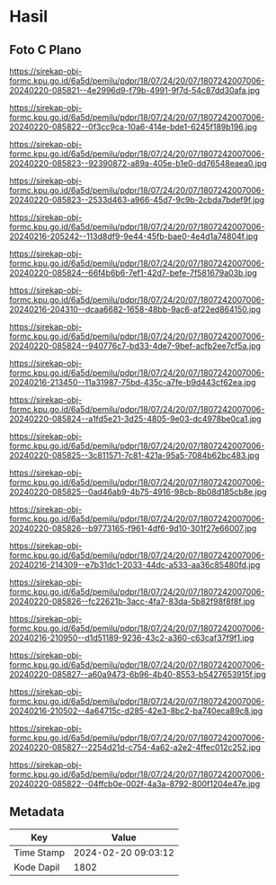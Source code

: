 # Hasil

## Foto C Plano

https://sirekap-obj-formc.kpu.go.id/6a5d/pemilu/pdpr/18/07/24/20/07/1807242007006-20240220-085821--4e2996d9-f79b-4991-9f7d-54c87dd30afa.jpg

https://sirekap-obj-formc.kpu.go.id/6a5d/pemilu/pdpr/18/07/24/20/07/1807242007006-20240220-085822--0f3cc9ca-10a6-414e-bde1-6245f189b196.jpg

https://sirekap-obj-formc.kpu.go.id/6a5d/pemilu/pdpr/18/07/24/20/07/1807242007006-20240220-085823--92390872-a89a-405e-b1e0-dd76548eaea0.jpg

https://sirekap-obj-formc.kpu.go.id/6a5d/pemilu/pdpr/18/07/24/20/07/1807242007006-20240220-085823--2533d463-a966-45d7-9c9b-2cbda7bdef9f.jpg

https://sirekap-obj-formc.kpu.go.id/6a5d/pemilu/pdpr/18/07/24/20/07/1807242007006-20240216-205242--113d8df9-9e44-45fb-bae0-4e4d1a74804f.jpg

https://sirekap-obj-formc.kpu.go.id/6a5d/pemilu/pdpr/18/07/24/20/07/1807242007006-20240220-085824--66f4b6b6-7ef1-42d7-befe-7f581679a03b.jpg

https://sirekap-obj-formc.kpu.go.id/6a5d/pemilu/pdpr/18/07/24/20/07/1807242007006-20240216-204310--dcaa6682-1658-48bb-9ac6-af22ed864150.jpg

https://sirekap-obj-formc.kpu.go.id/6a5d/pemilu/pdpr/18/07/24/20/07/1807242007006-20240220-085824--940776c7-bd33-4de7-9bef-acfb2ee7cf5a.jpg

https://sirekap-obj-formc.kpu.go.id/6a5d/pemilu/pdpr/18/07/24/20/07/1807242007006-20240216-213450--11a31987-75bd-435c-a7fe-b9d443cf62ea.jpg

https://sirekap-obj-formc.kpu.go.id/6a5d/pemilu/pdpr/18/07/24/20/07/1807242007006-20240220-085824--a1fd5e21-3d25-4805-9e03-dc4978be0ca1.jpg

https://sirekap-obj-formc.kpu.go.id/6a5d/pemilu/pdpr/18/07/24/20/07/1807242007006-20240220-085825--3c811571-7c81-421a-95a5-7084b62bc483.jpg

https://sirekap-obj-formc.kpu.go.id/6a5d/pemilu/pdpr/18/07/24/20/07/1807242007006-20240220-085825--0ad46ab9-4b75-4916-98cb-8b08d185cb8e.jpg

https://sirekap-obj-formc.kpu.go.id/6a5d/pemilu/pdpr/18/07/24/20/07/1807242007006-20240220-085826--b9773165-f961-4df6-9d10-301f27e66007.jpg

https://sirekap-obj-formc.kpu.go.id/6a5d/pemilu/pdpr/18/07/24/20/07/1807242007006-20240216-214309--e7b31dc1-2033-44dc-a533-aa36c85480fd.jpg

https://sirekap-obj-formc.kpu.go.id/6a5d/pemilu/pdpr/18/07/24/20/07/1807242007006-20240220-085826--fc22621b-3acc-4fa7-83da-5b82f98f8f8f.jpg

https://sirekap-obj-formc.kpu.go.id/6a5d/pemilu/pdpr/18/07/24/20/07/1807242007006-20240216-210950--d1d51189-9236-43c2-a360-c63caf37f9f1.jpg

https://sirekap-obj-formc.kpu.go.id/6a5d/pemilu/pdpr/18/07/24/20/07/1807242007006-20240220-085827--a60a9473-6b96-4b40-8553-b5427653915f.jpg

https://sirekap-obj-formc.kpu.go.id/6a5d/pemilu/pdpr/18/07/24/20/07/1807242007006-20240216-210502--4a64715c-d285-42e3-8bc2-ba740eca89c8.jpg

https://sirekap-obj-formc.kpu.go.id/6a5d/pemilu/pdpr/18/07/24/20/07/1807242007006-20240220-085827--2254d21d-c754-4a62-a2e2-4ffec012c252.jpg

https://sirekap-obj-formc.kpu.go.id/6a5d/pemilu/pdpr/18/07/24/20/07/1807242007006-20240220-085822--04ffcb0e-002f-4a3a-8792-800f1204e47e.jpg


## Metadata

| Key        | Value               |
| ---------- | ------------------- |
| Time Stamp | 2024-02-20 09:03:12 |
| Kode Dapil | 1802                |



